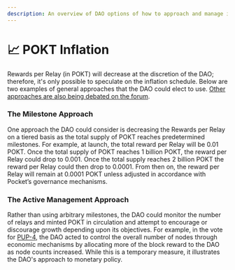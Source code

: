 ```yaml
---
description: An overview of DAO options of how to approach and manage inflation.
---
```


# 📈 POKT Inflation

Rewards per Relay (in POKT) will decrease at the discretion of the DAO; therefore, it's only possible to speculate on the inflation schedule. Below are two examples of general approaches that the DAO could elect to use. [Other approaches are also being debated on the forum](https://forum.pokt.network/t/pup-11-wagmi-inflation/1369/55).

### The Milestone Approach

One approach the DAO could consider is decreasing the Rewards per Relay on a tiered basis as the total supply of POKT reaches predetermined milestones. For example, at launch, the total reward per Relay will be 0.01 POKT. Once the total supply of POKT reaches 1 billion POKT, the reward per Relay could drop to 0.001. Once the total supply reaches 2 billion POKT the reward per Relay could then drop to 0.0001. From then on, the reward per Relay will remain at 0.0001 POKT unless adjusted in accordance with Pocket’s governance mechanisms.&#x20;

### The Active Management Approach

Rather than using arbitrary milestones, the DAO could monitor the number of relays and minted POKT in circulation and attempt to encourage or discourage growth depending upon its objectives. For example, in the vote for [PUP-4](https://forum.pokt.network/t/pup-4-adjust-daoallocation-to-limit-service-node-counts/683/), the DAO acted to control the overall number of nodes through economic mechanisms by allocating more of the block reward to the DAO as node counts increased. While this is a temporary measure, it illustrates the DAO's approach to monetary policy.
